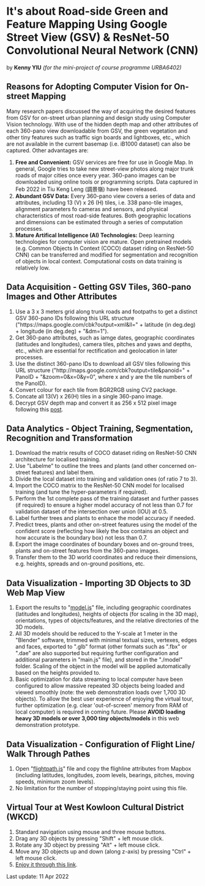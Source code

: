 # It's about Road-side Green and Feature Mapping Using Google Street View (GSV) & ResNet-50 Convolutional Neural Network (CNN)
by **Kenny YIU** *(for the mini-project of course programme URBA6402)*

## Reasons for Adopting Computer Vision for On-street Mapping
Many research papers discussed the way of acquiring the desired features from GSV for on-street urban planning and design study using Computer Vision technology. With use of the hidden depth map and other attributes of each 360-pano view downloadable from GSV, the green vegetation and other tiny features such as traffic sign boards and lightboxes, etc., which are not available in the current basemap (i.e. iB1000 dataset) can also be captured. Other advantages are:

1. **Free and Convenient:** GSV services are free for use in Google Map. In general, Google tries to take new street-view photos along major trunk roads of major cities once every year. 360-pano images can be downloaded using online tools or programming scripts. Data captured in Feb 2022 in Tiu Keng Leng (調景嶺) have been released.
2. **Abundant GSV Data:** Every 360-pano view covers a series of data and attributes, including 13 (V) x 26 (H) tiles, i.e. 338 pano-tile images, alignment parameters fo cameras and sensors, and physical characteristics of most road-side features. Both geographic locations and dimensions can be estimated through a series of computation processes.
3. **Mature Artifical Intelligence (AI) Technologies:** Deep learning technologies for computer vision are mature. Open pretrained models (e.g. Common Objects In Context (COCO) dataset riding on ResNet-50 CNN) can be transferred and modified for segmentation and recognition of objects in local context. Computational costs on data training is relatively low.

##  Data Acquisition - Getting GSV Tiles, 360-pano Images and Other Attributes

1. Use a 3 x 3 meters grid along trunk roads and footpaths to get a distinct GSV 360-pano IDs following this URL structure ("https://<span></span>maps.google.com/cbk?output=xml&ll=" + latitude (in deg.deg) + longitude (in deg.deg) + "&dm=1").
2. Get 360-pano attributes, such as iamge dates, geographic coordinates (latitudes and longitudes), camera tiles, pitches and yaws and depths, etc., which are essential for rectification and geolocation in later processes.
3. Use the distinct 360-pano IDs to download all GSV tiles following this URL structure ("http://<span></span>maps.google.com/cbk?output=tile&panoid=" + PanoID + "&zoom=0&x=0&y=0", where x and y are the tile numbers of the PanoID).
4. Convert colour for each tile from BGR2RGB using CV2 package.
5. Concate all 13(V) x 26(H) tiles in a single 360-pano image.
6. Decrypt GSV depth map and convert it as 256 x 512 pixel image following this [post](https://stackoverflow.com/questions/52790436/convert-depth-map-base64-of-google-street-view-to-image).

## Data Analytics - Object Training, Segmentation, Recognition and Transformation

1. Download the matrix results of COCO dataset riding on ResNet-50 CNN architecture for localised training.
2. Use "Labelme" to outline the trees and plants (and other concerned on-street features) and label them.
3. Divide the local dataset into training and validation ones (of ratio 7 to 3).
4. Import the COCO matrix to the ResNet-50 CNN model for localised training (and tune the hyper-parameters if required).
5. Perform the 1st complete pass of the training dataset and further passes (if required) to ensure a higher model accuracy of not less than 0.7 for validation dataset of the intersection over union (IOU) at 0.5.
6. Label further trees and plants to enhace the model accuracy if needed.
7. Predict trees, plants and other on-street features using the model of the confident score (reflecting how likely the box contains an object and how accurate is the boundary box) not less than 0.7.
8. Export the image coordinates of boundary boxes and on-ground trees, plants and on-street features from the 360-pano images.
9. Transfer them to the 3D world coordinates and reduce their dimensions, e.g. heights, spreads and on-ground positions, etc.

## Data Visualization - Importing 3D Objects to 3D Web Map View

1. Export the results to "[model.js](https://github.com/yknkenny/hku/blob/main/js/fightpath.js)" file, including geographic coordinates (latitudes and longitudes), heights of objects (for scaling in the 3D map), orientations, types of objects/features, and the relative directories of the 3D models.
2. All 3D models should be reduced to the Y-scale at 1 meter in the "Blender" software, trimmed with minimal textual sizes, vertexes, edges and faces, exported to ".glb" format (other formats such as ".fbx" or ".dae" are also supported but requiring further configuration and additional parameters in "main.js" file), and stored in the "./model" folder. Scaling of the object in the model will be applied automatically based on the heights provided to.
3. Basic optimization for data streaming to local computer have been configured to allow massive repeated 3D objects being loaded and viewed smoothly (note: the web demonstration loads over 1,700 3D objects). To allow the best user experience of enjoying the virtual tour, further optimization (e.g. clear 'out-of-screen' memory from RAM of local computer) is required in coming future. Please **AVOID loading heavy 3D models or over 3,000 tiny objects/models** in this web demonstration prototype.

## Data Visualization - Configuration of Flight Line/ Walk Through Pathes

1. Open "[flightpath.js](https://github.com/yknkenny/hku/blob/main/js/fightpath.js)" file and copy the flighline attributes from Mapbox (including latitudes, longitudes, zoom levels, bearings, pitches, moving speeds, minimum zoom levels).
2. No limitation for the number of stopping/staying point using this file.

## Virtual Tour at West Kowloon Cultural District (WKCD)

1. Standard navigation using mouse and three mouse buttons.
2. Drag any 3D objects by pressing "Shift" + left mouse click.
3. Rotate any 3D object by pressing "Alt" + left mouse click.
4. Move any 3D objects up and down (along z-axis) by pressing "Ctrl" + left mouse click.
5. [Enjoy it through this link](https://yknkenny.github.io/hku).

Last update: 11 Apr 2022
